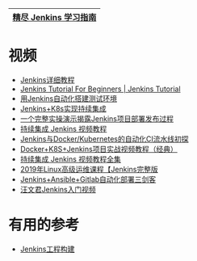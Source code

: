
[精尽 Jenkins 学习指南](http://svip.iocoder.cn/Jenkins/tutorials/)|
---|


# 视频
 * [Jenkins详细教程](https://www.jianshu.com/p/1071235b4a2f)
 * [Jenkins Tutorial For Beginners | Jenkins Tutorial ](https://www.youtube.com/watch?v=FX322RVNGj4)
 * [用Jenkins自动化搭建测试环境](https://www.imooc.com/learn/1008)
 * [Jenkins+K8s实现持续集成](https://www.imooc.com/learn/1112)
 * [一个完整实操演示揭露Jenkins项目部署发布过程](https://www.bilibili.com/video/av49707383?from=search&seid=51472329364734361)
 * [持续集成 Jenkins 视频教程](https://www.bilibili.com/video/av63839193/?spm_id_from=333.788.videocard.12)
 * [Jenkins与Docker/Kubernetes的自动化CI流水线初探](https://www.bilibili.com/video/av49787649/?spm_id_from=333.788.videocard.8)
 * [Docker+K8S+Jenkins项目实战视频教程（经典）](https://www.bilibili.com/video/av62049929/?spm_id_from=333.788.videocard.0)
 * [持续集成 Jenkins 视频教程全集](https://www.bilibili.com/video/av59639803/?spm_id_from=333.788.videocard.2)
 * [2019年Linux高级运维课程【Jenkins完整版](https://www.bilibili.com/video/av69267470/?spm_id_from=333.788.videocard.3)
 * [Jenkins+Ansible+Gitlab自动化部署三剑客](https://www.bilibili.com/video/av73906623/?spm_id_from=333.788.videocard.14)
 * [汪文君Jenkins入门视频](https://www.bilibili.com/video/av52163638/?spm_id_from=333.788.videocard.1)

# 有用的参考

* [Jenkins工程构建](https://blog.csdn.net/qq_39680564/article/details/111573807)
